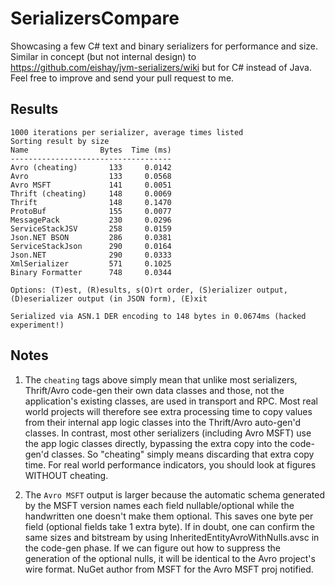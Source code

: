 SerializersCompare
==================
Showcasing a few C# text and binary serializers for performance and size. Similar in concept (but not internal design) to https://github.com/eishay/jvm-serializers/wiki but for C# instead of Java. Feel free to improve and send your pull request to me.

Results
-------

	1000 iterations per serializer, average times listed
	Sorting result by size
	Name                Bytes  Time (ms)
	------------------------------------
	Avro (cheating)       133     0.0142
	Avro                  133     0.0568
	Avro MSFT             141     0.0051
	Thrift (cheating)     148     0.0069
	Thrift                148     0.1470
	ProtoBuf              155     0.0077
	MessagePack           230     0.0296
	ServiceStackJSV       258     0.0159
	Json.NET BSON         286     0.0381
	ServiceStackJson      290     0.0164
	Json.NET              290     0.0333
	XmlSerializer         571     0.1025
	Binary Formatter      748     0.0344

	Options: (T)est, (R)esults, s(O)rt order, (S)erializer output, (D)eserializer output (in JSON form), (E)xit
    
    Serialized via ASN.1 DER encoding to 148 bytes in 0.0674ms (hacked experiment!)

Notes
-----
1. The `cheating` tags above simply mean that unlike most serializers, Thrift/Avro code-gen their own data classes and those, not the application's existing classes, are used in transport and RPC. Most real world projects will therefore see extra processing time to copy values from their internal app logic classes into the Thrift/Avro auto-gen'd classes. In contrast, most other serializers (including Avro MSFT) use the app logic classes directly, bypassing the extra copy into the code-gen'd classes. So "cheating" simply means discarding that extra copy time. For real world performance indicators, you should look at figures WITHOUT cheating.

2. The `Avro MSFT` output is larger because the automatic schema generated by the MSFT version names each field nullable/optional while the handwritten one doesn't make them optional. This saves one byte per field (optional fields take 1 extra byte). If in doubt, one can confirm the same sizes and bitstream by using InheritedEntityAvroWithNulls.avsc in the code-gen phase. If we can figure out how to suppress the generation of the optional nulls, it will be identical to the Avro project's wire format. NuGet author from MSFT for the Avro MSFT proj notified.